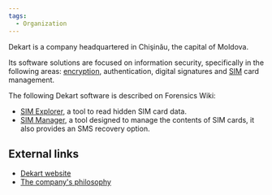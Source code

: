 ```yaml
---
tags:
  - Organization
---
```

Dekart is a company headquartered in Chişinău, the capital of Moldova.

Its software solutions are focused on information security, specifically in the
following areas: [encryption](encryption.md), authentication, digital
signatures and [SIM](sim.md) card management.

The following Dekart software is described on Forensics Wiki:

* [SIM Explorer](sim_explorer.md), a tool to read hidden SIM
  card data.
* [SIM Manager](sim_manager.md), a tool designed to manage the
  contents of SIM cards, it also provides an SMS recovery option.

## External links

* [Dekart website](https://www.dekart.com/)
* [The company's philosophy](https://www.dekart.com/company/our_philosophy)
